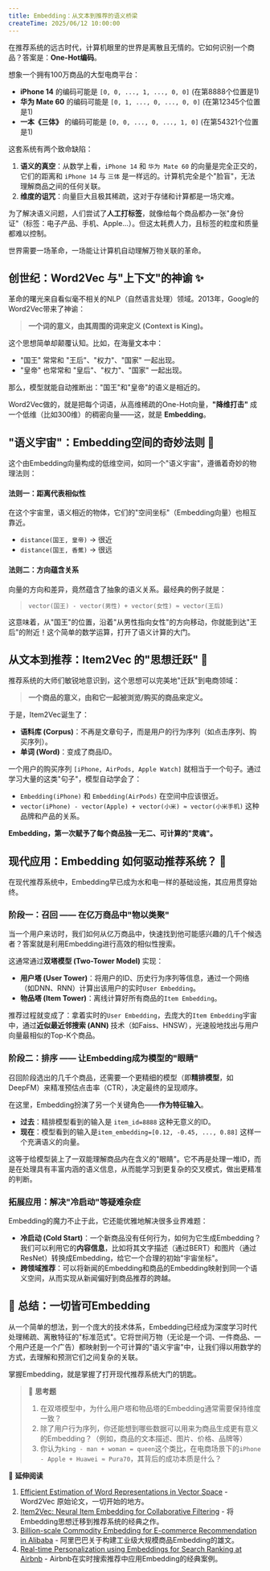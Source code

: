 ```yaml
---
title: Embedding：从文本到推荐的语义桥梁
createTime: 2025/06/12 10:00:00
---
```


在推荐系统的远古时代，计算机眼里的世界是离散且无情的。它如何识别一个商品？答案是：**One-Hot编码**。

想象一个拥有100万商品的大型电商平台：
- **iPhone 14** 的编码可能是 `[0, 0, ..., 1, ..., 0, 0]` (在第8888个位置是1)
- **华为 Mate 60** 的编码可能是 `[0, 1, ..., 0, ..., 0, 0]` (在第12345个位置是1)
- **一本《三体》** 的编码可能是 `[0, 0, ..., 0, ..., 1, 0]` (在第54321个位置是1)

这套系统有两个致命缺陷：
1.  **语义的真空**：从数学上看，`iPhone 14` 和 `华为 Mate 60` 的向量是完全正交的，它们的距离和 `iPhone 14` 与 `三体` 是一样远的。计算机完全是个"脸盲"，无法理解商品之间的任何关联。
2.  **维度的诅咒**：向量巨大且极其稀疏，这对于存储和计算都是一场灾难。

为了解决语义问题，人们尝试了**人工打标签**，就像给每个商品都办一张"身份证"（标签：电子产品、手机、Apple...）。但这太耗费人力，且标签的粒度和质量都难以控制。

世界需要一场革命，一场能让计算机自动理解万物关联的革命。

## 创世纪：Word2Vec 与"上下文"的神谕 ✨

革命的曙光来自看似毫不相关的NLP（自然语言处理）领域。2013年，Google的Word2Vec带来了神谕：

> **一个词的意义，由其周围的词来定义 (Context is King)。**

这个思想简单却颠覆认知。比如，在海量文本中：
- "国王" 常常和 "王后"、"权力"、"国家" 一起出现。
- "皇帝" 也常常和 "皇后"、"权力"、"国家" 一起出现。

那么，模型就能自动推断出："国王"和"皇帝"的语义是相近的。

Word2Vec做的，就是把每个词语，从高维稀疏的One-Hot向量，**"降维打击"** 成一个低维（比如300维）的稠密向量——这，就是 **Embedding**。

## "语义宇宙"：Embedding空间的奇妙法则 🌌

这个由Embedding向量构成的低维空间，如同一个"语义宇宙"，遵循着奇妙的物理法则：

#### 法则一：距离代表相似性
在这个宇宙里，语义相近的物体，它们的"空间坐标"（Embedding向量）也相互靠近。
- `distance(国王, 皇帝)` → 很近
- `distance(国王, 香蕉)` → 很远

#### 法则二：方向蕴含关系
向量的方向和差异，竟然蕴含了抽象的语义关系。最经典的例子就是：
> `vector(国王) - vector(男性) + vector(女性) ≈ vector(王后)`

这意味着，从"国王"的位置，沿着"从男性指向女性"的方向移动，你就能到达"王后"的附近！这个简单的数学运算，打开了语义计算的大门。

## 从文本到推荐：Item2Vec 的"思想迁跃" 🚀

推荐系统的大师们敏锐地意识到，这个思想可以完美地"迁跃"到电商领域：

> **一个商品的意义，由和它一起被浏览/购买的商品来定义。**

于是，Item2Vec诞生了：
- **语料库 (Corpus)**：不再是文章句子，而是用户的行为序列（如点击序列、购买序列）。
- **单词 (Word)**：变成了商品ID。

一个用户的购买序列 `[iPhone, AirPods, Apple Watch]` 就相当于一个句子。通过学习大量的这类"句子"，模型自动学会了：
- `Embedding(iPhone)` 和 `Embedding(AirPods)` 在空间中应该很近。
- `vector(iPhone) - vector(Apple) + vector(小米) ≈ vector(小米手机)` 这种品牌和产品的关系。

**Embedding，第一次赋予了每个商品独一无二、可计算的"灵魂"。**

## 现代应用：Embedding 如何驱动推荐系统？ 🎯

在现代推荐系统中，Embedding早已成为水和电一样的基础设施，其应用贯穿始终。

### 阶段一：召回 —— 在亿万商品中"物以类聚"

当一个用户来访时，我们如何从亿万商品中，快速找到他可能感兴趣的几千个候选者？答案就是利用Embedding进行高效的相似性搜索。

这通常通过**双塔模型 (Two-Tower Model)** 实现：
- **用户塔 (User Tower)**：将用户的ID、历史行为序列等信息，通过一个网络（如DNN、RNN）计算出该用户的实时`User Embedding`。
- **物品塔 (Item Tower)**：离线计算好所有商品的`Item Embedding`。

推荐过程就变成了：拿着实时的`User Embedding`，去庞大的`Item Embedding`宇宙中，通过**近似最近邻搜索 (ANN)** 技术（如Faiss、HNSW），光速般地找出与用户向量最相似的Top-K个商品。

### 阶段二：排序 —— 让Embedding成为模型的"眼睛"

召回阶段选出的几千个商品，还需要一个更精细的模型（即**精排模型**，如DeepFM）来精准预估点击率（CTR），决定最终的呈现顺序。

在这里，Embedding扮演了另一个关键角色——**作为特征输入**。
- **过去**：精排模型看到的输入是 `item_id=8888` 这种无意义的ID。
- **现在**：模型看到的输入是`item_embedding=[0.12, -0.45, ..., 0.88]` 这样一个充满语义的向量。

这等于给模型装上了一双能理解商品内在含义的"眼睛"。它不再是处理一堆ID，而是在处理具有丰富内涵的语义信息，从而能学习到更复杂的交叉模式，做出更精准的判断。

### 拓展应用：解决"冷启动"等疑难杂症

Embedding的魔力不止于此，它还能优雅地解决很多业界难题：
- **冷启动 (Cold Start)**：一个新商品没有任何行为，如何为它生成Embedding？我们可以利用它的**内容信息**，比如将其文字描述（通过BERT）和图片（通过ResNet）转换成Embedding，给它一个合理的初始"宇宙坐标"。
- **跨领域推荐**：可以将新闻的Embedding和商品的Embedding映射到同一个语义空间，从而实现从新闻偏好到商品推荐的跨越。

## 🌟 总结：一切皆可Embedding

从一个简单的想法，到一个庞大的技术体系，Embedding已经成为深度学习时代处理稀疏、离散特征的"标准范式"。它将世间万物（无论是一个词、一件商品、一个用户还是一个广告）都映射到一个可计算的"语义宇宙"中，让我们得以用数学的方式，去理解和预测它们之间复杂的关联。

掌握Embedding，就是掌握了打开现代推荐系统大门的钥匙。

> 🧠 **思考题**
> 
> 1.  在双塔模型中，为什么用户塔和物品塔的Embedding通常需要保持维度一致？
> 2.  除了用户行为序列，你还能想到哪些数据可以用来为商品生成更有意义的Embedding？（例如，商品的文本描述、图片、价格、品牌等）
> 3.  你认为`king - man + woman = queen`这个类比，在电商场景下的`iPhone - Apple + Huawei ≈ Pura70`，其背后的成功本质是什么？

📖 **延伸阅读**
1. [Efficient Estimation of Word Representations in Vector Space](https://arxiv.org/abs/1301.3781) - Word2Vec 原始论文，一切开始的地方。
2. [Item2Vec: Neural Item Embedding for Collaborative Filtering](https://arxiv.org/abs/1603.04259) - 将Embedding思想迁移到推荐系统的经典之作。
3. [Billion-scale Commodity Embedding for E-commerce Recommendation in Alibaba](https://arxiv.org/abs/1803.02349) - 阿里巴巴关于构建工业级大规模商品Embedding的雄文。
4. [Real-time Personalization using Embeddings for Search Ranking at Airbnb](https://www.kdd.org/kdd2018/accepted-papers/view/real-time-personalization-using-embeddings-for-search-ranking-at-airbnb) - Airbnb在实时搜索推荐中应用Embedding的经典案例。 